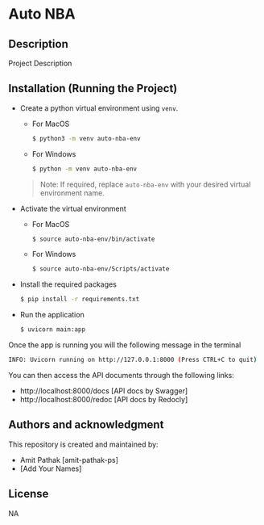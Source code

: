 # Auto NBA

## Description
Project Description

## Installation (Running the Project)

* Create a python virtual environment using `venv`.

    * For MacOS

        ```bash
        $ python3 -m venv auto-nba-env
        ```

    * For Windows

        ```bash
        $ python -m venv auto-nba-env
        ```

    > Note: If required, replace `auto-nba-env` with your desired virtual environment name.

* Activate the virtual environment

    * For MacOS

        ```bash
        $ source auto-nba-env/bin/activate
        ```

    * For Windows

        ```bash
        $ source auto-nba-env/Scripts/activate
        ```

* Install the required packages

    ```bash
    $ pip install -r requirements.txt
    ```

* Run the application

    ```bash
    $ uvicorn main:app
    ```

Once the app is running you will the following message in the terminal

```bash
INFO: Uvicorn running on http://127.0.0.1:8000 (Press CTRL+C to quit)
```

You can then access the API documents through the following links:

- http://localhost:8000/docs [API docs by Swagger]
- http://localhost:8000/redoc [API docs by Redocly]

## Authors and acknowledgment

This repository is created and maintained by:

* Amit Pathak [amit-pathak-ps]
* [Add Your Names]

## License
NA
